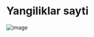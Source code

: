 
# Yangiliklar sayti 
![image](https://user-images.githubusercontent.com/113704620/224485727-5a8a9c36-a30b-4398-a5f1-16496810e6cb.png)

